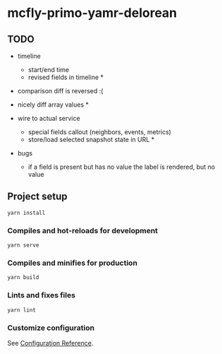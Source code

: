 # mcfly-primo-yamr-delorean

## TODO

- timeline
  - start/end time
  - revised fields in timeline *
- comparison diff is reversed :(
- nicely diff array values *

- wire to actual service
  - special fields callout (neighbors, events, metrics)
  - store/load selected snapshot state in URL *

- bugs
  - if a field is present but has no value the label is rendered, but no value


## Project setup
```
yarn install
```

### Compiles and hot-reloads for development
```
yarn serve
```

### Compiles and minifies for production
```
yarn build
```

### Lints and fixes files
```
yarn lint
```

### Customize configuration
See [Configuration Reference](https://cli.vuejs.org/config/).
